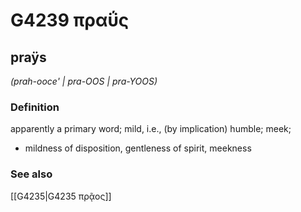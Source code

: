 # G4239 πραΰς

## praÿs

_(prah-ooce' | pra-OOS | pra-YOOS)_

### Definition

apparently a primary word; mild, i.e., (by implication) humble; meek; 

- mildness of disposition, gentleness of spirit, meekness

### See also

[[G4235|G4235 πρᾷος]]
